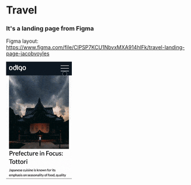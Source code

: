 # Travel

### It's a landing page from Figma

Figma layout: https://www.figma.com/file/ClPSP7KCU1NbvxMXA914hlFk/travel-landing-page-jacobvoyles

![travel-landing-page](https://github.com/superpuper777/Travel/blob/master/travel-landing.gif)
